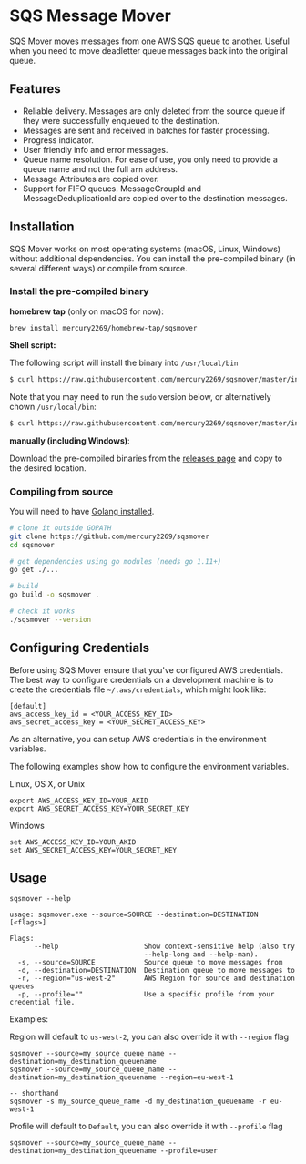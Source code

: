 # SQS Message Mover
SQS Mover moves messages from one AWS SQS queue to another. Useful when you need
to move deadletter queue messages back into the original queue.

## Features

* Reliable delivery. Messages are only deleted from the source queue if they 
were successfully enqueued to the destination.
* Messages are sent and received in batches for faster processing.
* Progress indicator.
* User friendly info and error messages.
* Queue name resolution. For ease of use, you only need to provide a queue name and not the full `arn` address.
* Message Attributes are copied over.
* Support for FIFO queues. MessageGroupId and MessageDeduplicationId are copied over to the destination messages.

## Installation

SQS Mover works on most operating systems (macOS, Linux, Windows) without additional dependencies. You can install
the pre-compiled binary (in several different ways) or compile from source.

### Install the pre-compiled binary

**homebrew tap** (only on macOS for now):
```
brew install mercury2269/homebrew-tap/sqsmover
```

**Shell script:**

The following script will install the binary into `/usr/local/bin`

```sh
$ curl https://raw.githubusercontent.com/mercury2269/sqsmover/master/install.sh | sh
```

Note that you may need to run the `sudo` version below, or alternatively chown `/usr/local/bin`:
```sh
$ curl https://raw.githubusercontent.com/mercury2269/sqsmover/master/install.sh | sudo sh
```

**manually (including Windows)**:

Download the pre-compiled binaries from the [releases page](https://github.com/mercury2269/sqsmover/releases) and
copy to the desired location.

### Compiling from source

You will need to have [Golang installed](https://golang.org/doc/install).

```sh
# clone it outside GOPATH
git clone https://github.com/mercury2269/sqsmover
cd sqsmover

# get dependencies using go modules (needs go 1.11+)
go get ./...

# build
go build -o sqsmover .

# check it works
./sqsmover --version
```

## Configuring Credentials
Before using SQS Mover ensure that you've configured AWS credentials. The best
way to configure credentials on a development machine is to create the credentials file
`~/.aws/credentials`, which might look like:

```
[default]
aws_access_key_id = <YOUR_ACCESS_KEY_ID>
aws_secret_access_key = <YOUR_SECRET_ACCESS_KEY>
```

As an alternative, you can setup AWS credentials in the environment variables.

The following examples show how to configure the environment variables.

Linux, OS X, or Unix

```
export AWS_ACCESS_KEY_ID=YOUR_AKID
export AWS_SECRET_ACCESS_KEY=YOUR_SECRET_KEY
```
Windows

```
set AWS_ACCESS_KEY_ID=YOUR_AKID
set AWS_SECRET_ACCESS_KEY=YOUR_SECRET_KEY
```

## Usage

```
sqsmover --help

usage: sqsmover.exe --source=SOURCE --destination=DESTINATION [<flags>]

Flags:
      --help                     Show context-sensitive help (also try
                                 --help-long and --help-man).
  -s, --source=SOURCE            Source queue to move messages from
  -d, --destination=DESTINATION  Destination queue to move messages to
  -r, --region="us-west-2"       AWS Region for source and destination queues
  -p, --profile=""               Use a specific profile from your credential file.
```

Examples:

Region will default to `us-west-2`, you can also override it with `--region` flag

```
sqsmover --source=my_source_queue_name --destination=my_destination_queuename
sqsmover --source=my_source_queue_name --destination=my_destination_queuename --region=eu-west-1

-- shorthand
sqsmover -s my_source_queue_name -d my_destination_queuename -r eu-west-1
```

Profile will default to `Default`, you can also override it with `--profile` flag

```
sqsmover --source=my_source_queue_name --destination=my_destination_queuename --profile=user
```

